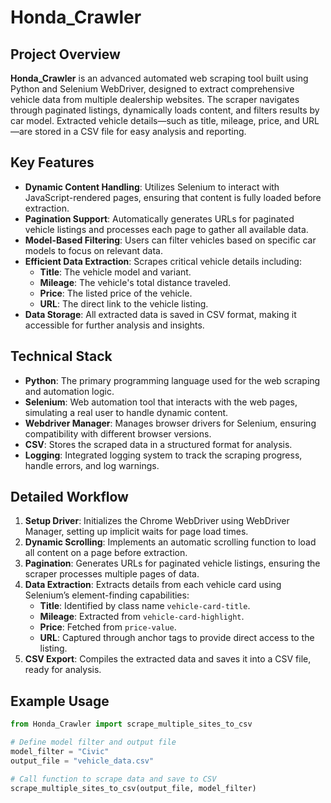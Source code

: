 # Honda_Crawler

## Project Overview

**Honda_Crawler** is an advanced automated web scraping tool built using Python and Selenium WebDriver, designed to extract comprehensive vehicle data from multiple dealership websites. The scraper navigates through paginated listings, dynamically loads content, and filters results by car model. Extracted vehicle details—such as title, mileage, price, and URL—are stored in a CSV file for easy analysis and reporting.

## Key Features

- **Dynamic Content Handling**: Utilizes Selenium to interact with JavaScript-rendered pages, ensuring that content is fully loaded before extraction.
- **Pagination Support**: Automatically generates URLs for paginated vehicle listings and processes each page to gather all available data.
- **Model-Based Filtering**: Users can filter vehicles based on specific car models to focus on relevant data.
- **Efficient Data Extraction**: Scrapes critical vehicle details including:
  - **Title**: The vehicle model and variant.
  - **Mileage**: The vehicle's total distance traveled.
  - **Price**: The listed price of the vehicle.
  - **URL**: The direct link to the vehicle listing.
- **Data Storage**: All extracted data is saved in CSV format, making it accessible for further analysis and insights.

## Technical Stack

- **Python**: The primary programming language used for the web scraping and automation logic.
- **Selenium**: Web automation tool that interacts with the web pages, simulating a real user to handle dynamic content.
- **Webdriver Manager**: Manages browser drivers for Selenium, ensuring compatibility with different browser versions.
- **CSV**: Stores the scraped data in a structured format for analysis.
- **Logging**: Integrated logging system to track the scraping progress, handle errors, and log warnings.

## Detailed Workflow

1. **Setup Driver**: Initializes the Chrome WebDriver using WebDriver Manager, setting up implicit waits for page load times.
2. **Dynamic Scrolling**: Implements an automatic scrolling function to load all content on a page before extraction.
3. **Pagination**: Generates URLs for paginated vehicle listings, ensuring the scraper processes multiple pages of data.
4. **Data Extraction**: Extracts details from each vehicle card using Selenium’s element-finding capabilities:
   - **Title**: Identified by class name `vehicle-card-title`.
   - **Mileage**: Extracted from `vehicle-card-highlight`.
   - **Price**: Fetched from `price-value`.
   - **URL**: Captured through anchor tags to provide direct access to the listing.
5. **CSV Export**: Compiles the extracted data and saves it into a CSV file, ready for analysis.

## Example Usage

```python
from Honda_Crawler import scrape_multiple_sites_to_csv

# Define model filter and output file
model_filter = "Civic"
output_file = "vehicle_data.csv"

# Call function to scrape data and save to CSV
scrape_multiple_sites_to_csv(output_file, model_filter)
